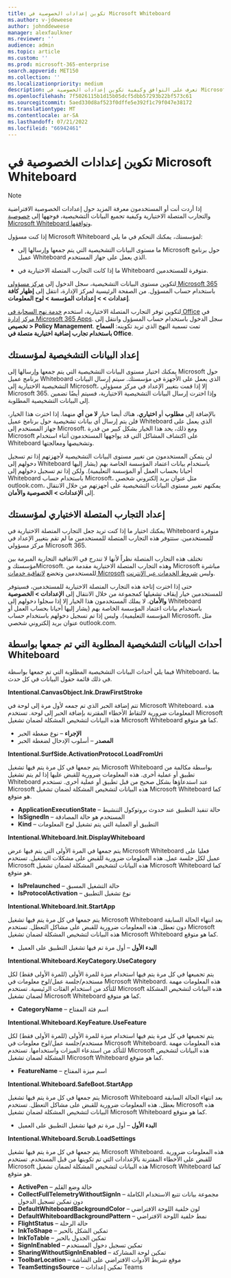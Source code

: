 ```yaml
---
title: تكوين إعدادات الخصوصية في Microsoft Whiteboard
ms.author: v-jdeweese
author: johnddeweese
manager: alexfaulkner
ms.reviewer: ''
audience: admin
ms.topic: article
ms.custom: ''
ms.prod: microsoft-365-enterprise
search.appverid: MET150
ms.collection: ''
ms.localizationpriority: medium
description: تعرف على التوافق وكيفية تكوين إعدادات الخصوصية في Microsoft Whiteboard.
ms.openlocfilehash: 7f5026115b1d15b05dcf5dbb57293b22bf573c61
ms.sourcegitcommit: 5aed330d8af523f0dffe5e392f1c79f047e38172
ms.translationtype: MT
ms.contentlocale: ar-SA
ms.lasthandoff: 07/21/2022
ms.locfileid: "66942461"
---
```

# <a name="configure-privacy-settings-in-microsoft-whiteboard"></a>تكوين إعدادات الخصوصية في Microsoft Whiteboard

>[!NOTE]
> إذا أردت أنت أو المستخدمون معرفة المزيد حول إعدادات الخصوصية الافتراضية والتجارب المتصلة الاختيارية وكيفية تجميع البيانات التشخيصية، فوجهها إلى [خصوصية Microsoft Whiteboard وتوافقها](https://support.microsoft.com/office/privacy-and-compliance-ed9f0de9-71be-44c2-837d-e0f448660be1).

إذا كنت مسؤول Microsoft Whiteboard لمؤسستك، يمكنك التحكم في ما يلي:

- ما مستوى البيانات التشخيصية التي يتم جمعها وإرسالها إلى Microsoft حول برنامج عميل Whiteboard الذي يعمل على جهاز المستخدم.

- ما إذا كانت التجارب المتصلة الاختيارية في Whiteboard متوفرة للمستخدمين.

لتكوين مستوى البيانات التشخيصية، سجل الدخول إلى [مركز مسؤولي Microsoft 365](/microsoft-365/admin/admin-overview/admin-center-overview) باستخدام حساب المسؤول. من الصفحة الرئيسية لمركز الإدارة، انتقل إلى **إظهار كافة إعدادات > > إعدادات المؤسسة > لوح المعلومات**.

لتكوين توفر التجارب المتصلة الاختيارية، استخدم [خدمة نهج السحابة في Office](/deployoffice/admincenter/overview-office-cloud-policy-service) في [مركز إدارة Microsoft 365 Apps](https://config.office.com). سجل الدخول باستخدام حساب المسؤول وانتقل إلى **تخصيص > Policy Management**. تمت تسمية النهج الذي تريد تكوينه: **السماح باستخدام تجارب إضافية اختيارية متصلة في Office**.

## <a name="diagnostic-data-setting-for-your-organization"></a>إعداد البيانات التشخيصية لمؤسستك

يمكنك اختيار مستوى البيانات التشخيصية التي يتم جمعها وإرسالها إلى Microsoft حول برنامج عميل Whiteboard الذي يعمل على الأجهزة في مؤسستك. سيتم إرسال البيانات التشخيصية الاختيارية إلى Microsoft، إلا إذا قمت بتغيير الإعداد في مركز مسؤولي Microsoft 365. وإذا اخترت إرسال البيانات التشخيصية الاختيارية، فسيتم أيضًا تضمين إلى البيانات التشخيصية المطلوبة.

بالإضافة إلى **مطلوب** أو **اختياري**، هناك أيضا خيار **لا من أي** منهما. إذا اخترت هذا الخيار، فلن يتم إرسال أي بيانات تشخيصية حول برنامج عميل Whiteboard الذي يعمل على جهاز المستخدم إلى Microsoft. ومع ذلك، يحد هذا الخيار بشكل كبير من قدرة Microsoft على اكتشاف المشاكل التي قد يواجهها المستخدمون أثناء استخدام Whiteboard وتشخيصها ومعالجتها.

لن يتمكن المستخدمون من تغيير مستوى البيانات التشخيصية لأجهزتهم إذا تم تسجيل دخولهم إلى Whiteboard باستخدام بيانات اعتماد المؤسسة الخاصة بهم (يشار إليها أحيانا بحساب العمل أو المؤسسة التعليمية). ولكن إذا تم تسجيل دخولهم إلى Whiteboard باستخدام حساب Microsoft، مثل عنوان بريد إلكتروني شخصي outlook.com، يمكنهم تغيير مستوى البيانات التشخيصية على أجهزتهم من خلال الانتقال إلى **الإعدادات > الخصوصية والأمان**.

## <a name="optional-connected-experiences-setting-for-your-organization"></a>إعداد التجارب المتصلة الاختياري لمؤسستك

يمكنك اختيار ما إذا كنت تريد جعل التجارب المتصلة الاختيارية في Whiteboard متوفرة للمستخدمين. ستتوفر هذه التجارب المتصلة للمستخدمين ما لم تقم بتغيير الإعداد في مركز مسؤولي Microsoft 365. 

تختلف هذه التجارب المتصلة نظراً لأنها لا تندرج في الاتفاقية التجارية المبرمة بين مؤسستك وMicrosoft. وهذه التجارب المتصلة الاختيارية مقدمة من Microsoft مباشرة للمستخدمين وتخضع [لاتفاقية خدمات Microsoft](https://www.microsoft.com/servicesagreement) وليس [شروط الخدمات عبر الإنترنت](https://www.microsoft.com/licensing/product-licensing/products).

حتى إذا اخترت إتاحة هذه التجارب المتصلة الاختيارية للمستخدمين، فسيتوفر للمستخدمين خيار إيقاف تشغيلها كمجموعة من خلال الانتقال إلى **الإعدادات > الخصوصية والأمان**. لا يملك المستخدمون هذا الخيار إلا إذا سجلوا دخولهم إلى Whiteboard باستخدام بيانات اعتماد المؤسسة الخاصة بهم (يشار إليها أحيانا بحساب العمل أو المؤسسة التعليمية)، وليس إذا تم تسجيل دخولهم باستخدام حساب Microsoft، مثل عنوان بريد إلكتروني شخصي outlook.com.

## <a name="required-diagnostic-data-events-collected-by-whiteboard"></a>أحداث البيانات التشخيصية المطلوبة التي تم جمعها بواسطة Whiteboard

فيما يلي أحداث البيانات التشخيصية المطلوبة التي تم جمعها بواسطة Whiteboard، بما في ذلك قائمة حقول البيانات في كل حدث.

**Intentional.CanvasObject.Ink.DrawFirstStroke**

تتم إضافة الحبر الذي تم جمعه لأول مرة إلى لوحة في Microsoft Whiteboard. هذه المعلومات ضرورية لالتقاط الأخطاء المقترنة بإضافة الحبر إلى لوحة. تستخدم Microsoft هذه البيانات لتشخيص المشكلة لضمان تشغيل Microsoft Whiteboard كما هو متوقع.

- **الإجراء** – نوع ضغطة الحبر
- **المصدر** – أسلوب الإدخال لضغطة الحبر

**Intentional.SurfSide.ActivationProtocol.LoadFromUri**

يتم جمعها في كل مرة يتم فيها تشغيل Microsoft Whiteboard بواسطة مكالمة من تطبيق أو عملية أخرى. هذه المعلومات ضرورية للقبض عليها إذا لم يتم تشغيل Whiteboard عند استدعاؤها بشكل صحيح من قبل تطبيق أو عملية أخرى. تستخدم Microsoft هذه البيانات لتشخيص المشكلة لضمان تشغيل Microsoft Whiteboard كما هو متوقع.

- **ApplicationExecutionState** – حالة تنفيذ التطبيق عند حدوث بروتوكول التنشيط
- **IsSignedIn** – المستخدم هو حالة المصادقة
- **Kind** – التطبيق أو العملية التي يتم تشغيل لوح المعلومات

**Intentional.Whiteboard.Init.DisplayWhiteboard**

يتم جمعها في المرة الأولى التي يتم فيها عرض Microsoft Whiteboard فعليا على عميل لكل جلسة عمل. هذه المعلومات ضرورية للقبض على مشكلات التشغيل. تستخدم Microsoft هذه البيانات لتشخيص المشكلة لضمان تشغيل Microsoft Whiteboard كما هو متوقع.

- **IsPrelaunched** – حالة التشغيل المسبق
- **IsProtocolActivation** – نوع تشغيل التطبيق

**Intentional.Whiteboard.Init.StartApp**

يتم جمعها في كل مرة يتم فيها تشغيل Microsoft Whiteboard بعد انتهاء الحالة السابقة دون تعطل. هذه المعلومات ضرورية للقبض على مشاكل التعطل. تستخدم Microsoft هذه البيانات لتشخيص المشكلة لضمان تشغيل Microsoft Whiteboard كما هو متوقع.

- **البدء الأول** – أول مرة تم فيها تشغيل التطبيق على العميل

**Intentional.Whiteboard.KeyCategory.UseCategory**

يتم تجميعها في كل مرة يتم فيها استخدام ميزة للمرة الأولى (للمرة الأولى فقط) لكل مستخدم/جلسة عمل/لوح معلومات في Microsoft Whiteboard. هذه المعلومات مهمة للتأكد من استخدام الفئات الرئيسية. تستخدم Microsoft هذه البيانات لتشخيص المشكلة لضمان تشغيل Microsoft Whiteboard كما هو متوقع.

- **CategoryName** – اسم فئة المفتاح

**Intentional.Whiteboard.KeyFeature.UseFeature**

يتم تجميعها في كل مرة يتم فيها استخدام ميزة للمرة الأولى (للمرة الأولى فقط) لكل مستخدم/جلسة عمل/لوح معلومات في Microsoft Whiteboard. هذه المعلومات مهمة للتأكد من استدعاء الميزات واستخدامها. تستخدم Microsoft هذه البيانات لتشخيص المشكلة لضمان تشغيل Microsoft Whiteboard كما هو متوقع.

- **FeatureName** – اسم ميزة المفتاح

**Intentional.Whiteboard.SafeBoot.StartApp**

يتم جمعها في كل مرة يتم فيها تشغيل Microsoft Whiteboard بعد انتهاء الحالة السابقة بعطل. هذه المعلومات ضرورية للقبض على مشاكل التعطل. تستخدم Microsoft هذه البيانات لتشخيص المشكلة لضمان تشغيل Microsoft Whiteboard كما هو متوقع.

- **البدء الأول** – أول مرة تم فيها تشغيل التطبيق على العميل

**Intentional.Whiteboard.Scrub.LoadSettings**

يتم جمعها في كل مرة يتم فيها تشغيل Microsoft Whiteboard. هذه المعلومات ضرورية للقبض على الأخطاء المقترنة بالإعدادات التي تم تكوينها من قبل المستخدم. تستخدم Microsoft هذه البيانات لتشخيص المشكلة لضمان تشغيل Microsoft Whiteboard كما هو متوقع.

- **ActivePen** – حالة وضع القلم
- **CollectFullTelemetryWithoutSignIn** – مجموعة بيانات تتبع الاستخدام الكاملة دون تمكين تسجيل الدخول
- **DefaultWhiteboardBackgroundColor** – لون خلفية اللوحة الافتراضي
- **DefaultWhiteboardBackgroundPattern** – نمط خلفية اللوحة الافتراضي
- **FlightStatus** – حالة الرحلة
- **InkToShape** – تمكين الشكل بالحبر
- **InkToTable** – تمكين الجدول بالحبر
- **SignInEnabled** – تمكين تسجيل دخول المستخدم
- **SharingWithoutSignInEnabled** – تمكين لوحة المشاركة
- **ToolbarLocation** – موقع شريط الأدوات الافتراضي على الشاشة
- **TeamSettingsSource** – تمكين إعدادات Teams
